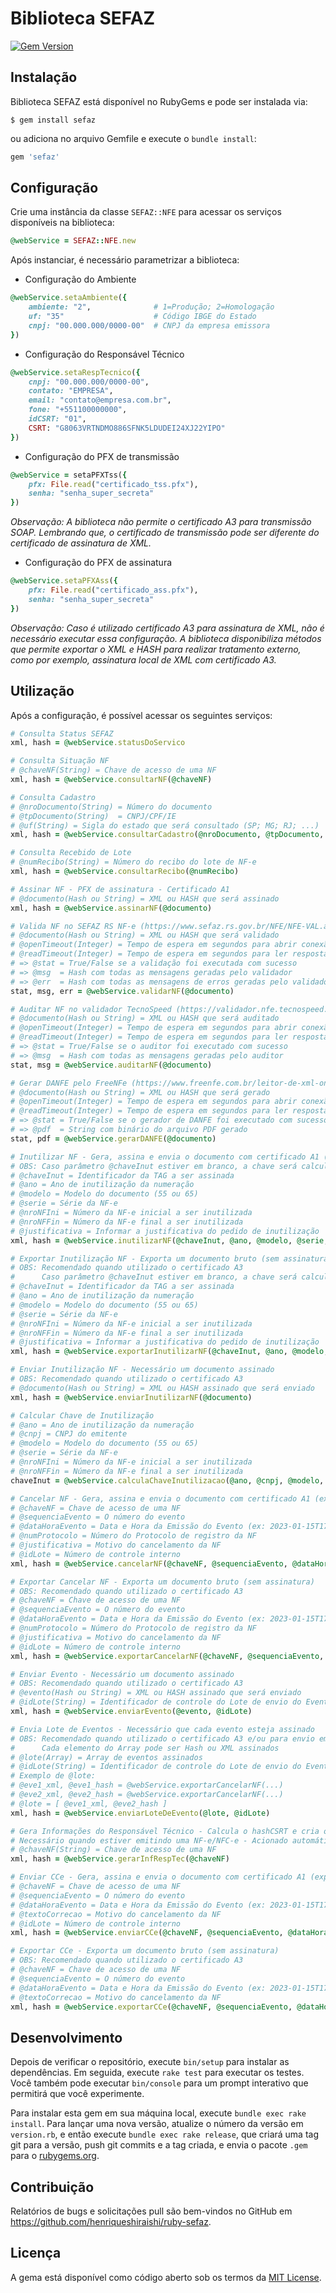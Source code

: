 # Biblioteca SEFAZ

[![Gem Version](https://badge.fury.io/rb/sefaz.svg)](https://badge.fury.io/rb/sefaz)

## Instalação

Biblioteca SEFAZ está disponível no RubyGems e pode ser instalada via:

```
$ gem install sefaz
```

ou adiciona no arquivo Gemfile e execute o `bundle install`:

```ruby
gem 'sefaz'
```

## Configuração

Crie uma instância da classe `SEFAZ::NFE` para acessar os serviços disponíveis na biblioteca:

```ruby
@webService = SEFAZ::NFE.new
```

Após instanciar, é necessário parametrizar a biblioteca:

- Configuração do Ambiente

```ruby
@webService.setaAmbiente({
    ambiente: "2",              # 1=Produção; 2=Homologação
    uf: "35"                    # Código IBGE do Estado
    cnpj: "00.000.000/0000-00"  # CNPJ da empresa emissora
})
```

- Configuração do Responsável Técnico

```ruby
@webService.setaRespTecnico({
    cnpj: "00.000.000/0000-00",
    contato: "EMPRESA",
    email: "contato@empresa.com.br",
    fone: "+551100000000",
    idCSRT: "01",
    CSRT: "G8063VRTNDMO886SFNK5LDUDEI24XJ22YIPO" 
})
```

- Configuração do PFX de transmissão

```ruby
@webService = setaPFXTss({
    pfx: File.read("certificado_tss.pfx"),
    senha: "senha_super_secreta"
})
```
*Observação: A biblioteca não permite o certificado A3 para transmissão SOAP. Lembrando que, o certificado de transmissão pode ser diferente do certificado de assinatura de XML.*

- Configuração do PFX de assinatura

```ruby
@webService.setaPFXAss({
    pfx: File.read("certificado_ass.pfx"),
    senha: "senha_super_secreta"
})
```
*Observação: Caso é utilizado certificado A3 para assinatura de XML, não é necessário executar essa configuração. A biblioteca disponibiliza métodos que permite exportar o XML e HASH para realizar tratamento externo, como por exemplo, assinatura local de XML com certificado A3.*

## Utilização

Após a configuração, é possível acessar os seguintes serviços:
```ruby
# Consulta Status SEFAZ
xml, hash = @webService.statusDoServico

# Consulta Situação NF
# @chaveNF(String) = Chave de acesso de uma NF
xml, hash = @webService.consultarNF(@chaveNF)

# Consulta Cadastro
# @nroDocumento(String) = Número do documento
# @tpDocumento(String)  = CNPJ/CPF/IE
# @uf(String) = Sigla do estado que será consultado (SP; MG; RJ; ...)
xml, hash = @webService.consultarCadastro(@nroDocumento, @tpDocumento, @uf)

# Consulta Recebido de Lote
# @numRecibo(String) = Número do recibo do lote de NF-e
xml, hash = @webService.consultarRecibo(@numRecibo)

# Assinar NF - PFX de assinatura - Certificado A1
# @documento(Hash ou String) = XML ou HASH que será assinado
xml, hash = @webService.assinarNF(@documento)

# Valida NF no SEFAZ RS NF-e (https://www.sefaz.rs.gov.br/NFE/NFE-VAL.aspx)
# @documento(Hash ou String) = XML ou HASH que será validado
# @openTimeout(Integer) = Tempo de espera em segundos para abrir conexão (opcional: padrão 60)
# @readTimeout(Integer) = Tempo de espera em segundos para ler resposta (opcional: padrão 60)
# => @stat = True/False se a validação foi executada com sucesso
# => @msg  = Hash com todas as mensagens geradas pelo validador
# => @err  = Hash com todas as mensagens de erros geradas pelo validador
stat, msg, err = @webService.validarNF(@documento)

# Auditar NF no validador TecnoSpeed (https://validador.nfe.tecnospeed.com.br/)
# @documento(Hash ou String) = XML ou HASH que será auditado
# @openTimeout(Integer) = Tempo de espera em segundos para abrir conexão (opcional: padrão 60)
# @readTimeout(Integer) = Tempo de espera em segundos para ler resposta (opcional: padrão 60)
# => @stat = True/False se o auditor foi executado com sucesso
# => @msg  = Hash com todas as mensagens geradas pelo auditor
stat, msg = @webService.auditarNF(@documento)

# Gerar DANFE pelo FreeNFe (https://www.freenfe.com.br/leitor-de-xml-online)
# @documento(Hash ou String) = XML ou HASH que será gerado
# @openTimeout(Integer) = Tempo de espera em segundos para abrir conexão (opcional: padrão 60)
# @readTimeout(Integer) = Tempo de espera em segundos para ler resposta (opcional: padrão 60)
# => @stat = True/False se o gerador de DANFE foi executado com sucesso
# => @pdf  = String com binário do arquivo PDF gerado
stat, pdf = @webService.gerarDANFE(@documento)

# Inutilizar NF - Gera, assina e envia o documento com certificado A1 (exportarInutilizarNF, assinarNF, enviarInutilizarNF)
# OBS: Caso parâmetro @chaveInut estiver em branco, a chave será calculada automaticamente (calculaChaveInutilizacao)
# @chaveInut = Identificador da TAG a ser assinada
# @ano = Ano de inutilização da numeração
# @modelo = Modelo do documento (55 ou 65)
# @serie = Série da NF-e
# @nroNFIni = Número da NF-e inicial a ser inutilizada
# @nroNFFin = Número da NF-e final a ser inutilizada
# @justificativa = Informar a justificativa do pedido de inutilização
xml, hash = @webService.inutilizarNF(@chaveInut, @ano, @modelo, @serie, @nroNFIni, @nroNFFin, @justificativa)

# Exportar Inutilização NF - Exporta um documento bruto (sem assinatura)
# OBS: Recomendado quando utilizado o certificado A3
#      Caso parâmetro @chaveInut estiver em branco, a chave será calculada automaticamente (calculaChaveInutilizacao)
# @chaveInut = Identificador da TAG a ser assinada
# @ano = Ano de inutilização da numeração
# @modelo = Modelo do documento (55 ou 65)
# @serie = Série da NF-e
# @nroNFIni = Número da NF-e inicial a ser inutilizada
# @nroNFFin = Número da NF-e final a ser inutilizada
# @justificativa = Informar a justificativa do pedido de inutilização
xml, hash = @webService.exportarInutilizarNF(@chaveInut, @ano, @modelo, @serie, @nroNFIni, @nroNFFin, @justificativa)

# Enviar Inutilização NF - Necessário um documento assinado
# OBS: Recomendado quando utilizado o certificado A3
# @documento(Hash ou String) = XML ou HASH assinado que será enviado
xml, hash = @webService.enviarInutilizarNF(@documento)

# Calcular Chave de Inutilização
# @ano = Ano de inutilização da numeração
# @cnpj = CNPJ do emitente
# @modelo = Modelo do documento (55 ou 65)
# @serie = Série da NF-e
# @nroNFIni = Número da NF-e inicial a ser inutilizada
# @nroNFFin = Número da NF-e final a ser inutilizada
chaveInut = @webService.calculaChaveInutilizacao(@ano, @cnpj, @modelo, @serie, @nroNFIni, @nroNFFin)

# Cancelar NF - Gera, assina e envia o documento com certificado A1 (exportarCancelarNF, assinarNF, enviarEvento)
# @chaveNF = Chave de acesso de uma NF
# @sequenciaEvento = O número do evento
# @dataHoraEvento = Data e Hora da Emissão do Evento (ex: 2023-01-15T17:23:00+03:00)
# @numProtocolo = Número do Protocolo de registro da NF
# @justificativa = Motivo do cancelamento da NF
# @idLote = Número de controle interno
xml, hash = @webService.cancelarNF(@chaveNF, @sequenciaEvento, @dataHoraEvento, @numProtocolo, @justificativa, @idLote)

# Exportar Cancelar NF - Exporta um documento bruto (sem assinatura)
# OBS: Recomendado quando utilizado o certificado A3
# @chaveNF = Chave de acesso de uma NF
# @sequenciaEvento = O número do evento
# @dataHoraEvento = Data e Hora da Emissão do Evento (ex: 2023-01-15T17:23:00+03:00)
# @numProtocolo = Número do Protocolo de registro da NF
# @justificativa = Motivo do cancelamento da NF
# @idLote = Número de controle interno
xml, hash = @webService.exportarCancelarNF(@chaveNF, @sequenciaEvento, @dataHoraEvento, @numProtocolo, @justificativa)

# Enviar Evento - Necessário um documento assinado
# OBS: Recomendado quando utilizado o certificado A3
# @evento(Hash ou String) = XML ou HASH assinado que será enviado
# @idLote(String) = Identificador de controle do Lote de envio do Evento
xml, hash = @webService.enviarEvento(@evento, @idLote)

# Envia Lote de Eventos - Necessário que cada evento esteja assinado
# OBS: Recomendado quando utilizado o certificado A3 e/ou para envio em lote de eventos
#      Cada elemento do Array pode ser Hash ou XML assinados
# @lote(Array) = Array de eventos assinados
# @idLote(String) = Identificador de controle do Lote de envio do Evento
# Exemplo de @lote:
# @eve1_xml, @eve1_hash = @webService.exportarCancelarNF(...)
# @eve2_xml, @eve2_hash = @webService.exportarCancelarNF(...)
# @lote = [ @eve1_xml, @eve2_hash ]
xml, hash = @webService.enviarLoteDeEvento(@lote, @idLote)

# Gera Informações do Responsável Técnico - Calcula o hashCSRT e cria o grupo do responsável técnico
# Necessário quando estiver emitindo uma NF-e/NFC-e - Acionado automáticamente na emissão da NF
# @chaveNF(String) = Chave de acesso de uma NF
xml, hash = @webService.gerarInfRespTec(@chaveNF)

# Enviar CCe - Gera, assina e envia o documento com certificado A1 (exportarCCe, assinarNF, enviarEvento)
# @chaveNF = Chave de acesso de uma NF
# @sequenciaEvento = O número do evento
# @dataHoraEvento = Data e Hora da Emissão do Evento (ex: 2023-01-15T17:23:00+03:00)
# @textoCorrecao = Motivo do cancelamento da NF
# @idLote = Número de controle interno
xml, hash = @webService.enviarCCe(@chaveNF, @sequenciaEvento, @dataHoraEvento, @textoCorrecao, @idLote)

# Exportar CCe - Exporta um documento bruto (sem assinatura)
# OBS: Recomendado quando utilizado o certificado A3
# @chaveNF = Chave de acesso de uma NF
# @sequenciaEvento = O número do evento
# @dataHoraEvento = Data e Hora da Emissão do Evento (ex: 2023-01-15T17:23:00+03:00)
# @textoCorrecao = Motivo do cancelamento da NF
xml, hash = @webService.exportarCCe(@chaveNF, @sequenciaEvento, @dataHoraEvento, @textoCorrecao)
```

## Desenvolvimento

Depois de verificar o repositório, execute `bin/setup` para instalar as dependências. Em seguida, execute `rake test` para executar os testes. Você também pode executar `bin/console` para um prompt interativo que permitirá que você experimente.

Para instalar esta gem em sua máquina local, execute `bundle exec rake install`. Para lançar uma nova versão, atualize o número da versão em `version.rb`, e então execute `bundle exec rake release`, que criará uma tag git para a versão, push git commits e a tag criada, e envia o pacote `.gem` para o [rubygems.org](https://rubygems.org).

## Contribuição

Relatórios de bugs e solicitações pull são bem-vindos no GitHub em https://github.com/henriqueshiraishi/ruby-sefaz.

## Licença

A gema está disponível como código aberto sob os termos da [MIT License](https://opensource.org/licenses/MIT).
